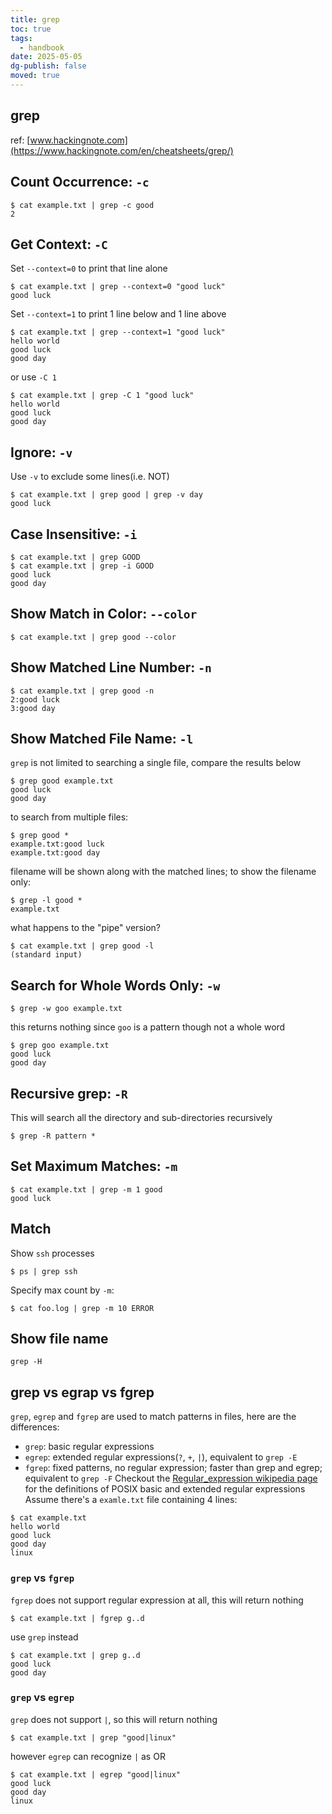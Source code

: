 ```yaml
---
title: grep
toc: true
tags:
  - handbook
date: 2025-05-05
dg-publish: false
moved: true
---
```


## grep

ref: [www.hackingnote.com](https://www.hackingnote.com/en/cheatsheets/grep/)

## Count Occurrence: `-c`

```
$ cat example.txt | grep -c good
2
```

## Get Context: `-C`

Set `--context=0` to print that line alone

```
$ cat example.txt | grep --context=0 "good luck"
good luck
```

Set `--context=1` to print 1 line below and 1 line above

```
$ cat example.txt | grep --context=1 "good luck"
hello world
good luck
good day
```

or use `-C 1`

```
$ cat example.txt | grep -C 1 "good luck"
hello world
good luck
good day
```

## Ignore: `-v`

Use `-v` to exclude some lines(i.e. NOT)

```
$ cat example.txt | grep good | grep -v day
good luck
```

## Case Insensitive: `-i`

```
$ cat example.txt | grep GOOD
$ cat example.txt | grep -i GOOD
good luck
good day
```

## Show Match in Color: `--color`

```
$ cat example.txt | grep good --color
```

## Show Matched Line Number: `-n`

```
$ cat example.txt | grep good -n
2:good luck
3:good day
```

## Show Matched File Name: `-l`

`grep` is not limited to searching a single file, compare the results below

```
$ grep good example.txt
good luck
good day
```

to search from multiple files:

```
$ grep good *
example.txt:good luck
example.txt:good day
```

filename will be shown along with the matched lines; to show the filename only:

```
$ grep -l good *
example.txt
```

what happens to the "pipe" version?

```
$ cat example.txt | grep good -l
(standard input)
```

## Search for Whole Words Only: `-w`

```
$ grep -w goo example.txt
```

this returns nothing since `goo` is a pattern though not a whole word

```
$ grep goo example.txt
good luck
good day
```

## Recursive grep: `-R`

This will search all the directory and sub-directories recursively

```
$ grep -R pattern *
```

## Set Maximum Matches: `-m`

```
$ cat example.txt | grep -m 1 good
good luck
```

## Match

Show `ssh` processes

```
$ ps | grep ssh
```

Specify max count by `-m`:

```
$ cat foo.log | grep -m 10 ERROR
```

## Show file name

```
grep -H
```

## grep vs egrap vs fgrep

`grep`, `egrep` and `fgrep` are used to match patterns in files, here are the differences:

- `grep`: basic regular expressions
- `egrep`: extended regular expressions(`?`, `+`, `|`), equivalent to `grep -E`
- `fgrep`: fixed patterns, no regular expression; faster than grep and egrep; equivalent to `grep -F`
  Checkout the [Regular_expression wikipedia page](https://en.wikipedia.org/wiki/Regular_expression#POSIX_basic_and_extended) for the definitions of POSIX basic and extended regular expressions
  Assume there's a `examle.txt` file containing 4 lines:

```
$ cat example.txt
hello world
good luck
good day
linux
```

### `grep` vs `fgrep`

`fgrep` does not support regular expression at all, this will return nothing

```
$ cat example.txt | fgrep g..d
```

use `grep` instead

```
$ cat example.txt | grep g..d
good luck
good day
```

### `grep` vs `egrep`

`grep` does not support `|`, so this will return nothing

```
$ cat example.txt | grep "good|linux"
```

however `egrep` can recognize `|` as OR

```
$ cat example.txt | egrep "good|linux"
good luck
good day
linux
```
